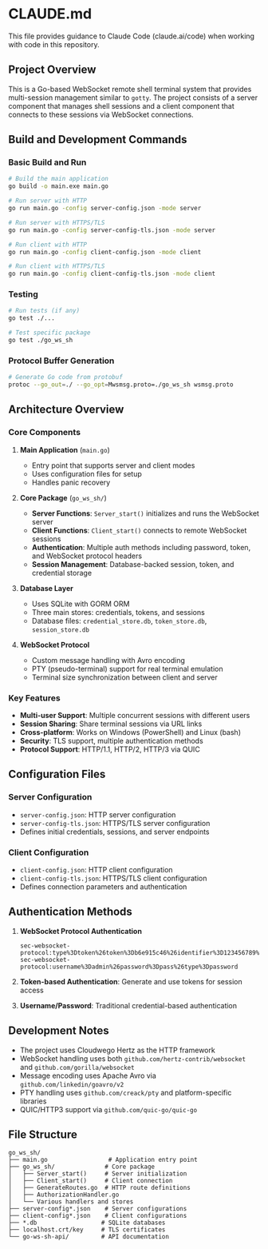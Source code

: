 # CLAUDE.md

This file provides guidance to Claude Code (claude.ai/code) when working with code in this repository.

## Project Overview

This is a Go-based WebSocket remote shell terminal system that provides multi-session management similar to `gotty`. The project consists of a server component that manages shell sessions and a client component that connects to these sessions via WebSocket connections.

## Build and Development Commands

### Basic Build and Run
```bash
# Build the main application
go build -o main.exe main.go

# Run server with HTTP
go run main.go -config server-config.json -mode server

# Run server with HTTPS/TLS
go run main.go -config server-config-tls.json -mode server

# Run client with HTTP
go run main.go -config client-config.json -mode client

# Run client with HTTPS/TLS
go run main.go -config client-config-tls.json -mode client
```

### Testing
```bash
# Run tests (if any)
go test ./...

# Test specific package
go test ./go_ws_sh
```

### Protocol Buffer Generation
```bash
# Generate Go code from protobuf
protoc --go_out=./ --go_opt=Mwsmsg.proto=./go_ws_sh wsmsg.proto
```

## Architecture Overview

### Core Components

1. **Main Application** (`main.go`)
   - Entry point that supports server and client modes
   - Uses configuration files for setup
   - Handles panic recovery

2. **Core Package** (`go_ws_sh/`)
   - **Server Functions**: `Server_start()` initializes and runs the WebSocket server
   - **Client Functions**: `Client_start()` connects to remote WebSocket sessions
   - **Authentication**: Multiple auth methods including password, token, and WebSocket protocol headers
   - **Session Management**: Database-backed session, token, and credential storage

3. **Database Layer**
   - Uses SQLite with GORM ORM
   - Three main stores: credentials, tokens, and sessions
   - Database files: `credential_store.db`, `token_store.db`, `session_store.db`

4. **WebSocket Protocol**
   - Custom message handling with Avro encoding
   - PTY (pseudo-terminal) support for real terminal emulation
   - Terminal size synchronization between client and server

### Key Features

- **Multi-user Support**: Multiple concurrent sessions with different users
- **Session Sharing**: Share terminal sessions via URL links
- **Cross-platform**: Works on Windows (PowerShell) and Linux (bash)
- **Security**: TLS support, multiple authentication methods
- **Protocol Support**: HTTP/1.1, HTTP/2, HTTP/3 via QUIC

## Configuration Files

### Server Configuration
- `server-config.json`: HTTP server configuration
- `server-config-tls.json`: HTTPS/TLS server configuration
- Defines initial credentials, sessions, and server endpoints

### Client Configuration
- `client-config.json`: HTTP client configuration
- `client-config-tls.json`: HTTPS/TLS client configuration
- Defines connection parameters and authentication

## Authentication Methods

1. **WebSocket Protocol Authentication**
   ```
   sec-websocket-protocol:type%3Dtoken%26token%3Db6e915c46%26identifier%3D123456789%26username%3Dadmin
   sec-websocket-protocol:username%3Dadmin%26password%3Dpass%26type%3Dpassword
   ```

2. **Token-based Authentication**: Generate and use tokens for session access

3. **Username/Password**: Traditional credential-based authentication

## Development Notes

- The project uses Cloudwego Hertz as the HTTP framework
- WebSocket handling uses both `github.com/hertz-contrib/websocket` and `github.com/gorilla/websocket`
- Message encoding uses Apache Avro via `github.com/linkedin/goavro/v2`
- PTY handling uses `github.com/creack/pty` and platform-specific libraries
- QUIC/HTTP3 support via `github.com/quic-go/quic-go`

## File Structure

```
go_ws_sh/
├── main.go                 # Application entry point
├── go_ws_sh/              # Core package
│   ├── Server_start()     # Server initialization
│   ├── Client_start()     # Client connection
│   ├── GenerateRoutes.go  # HTTP route definitions
│   ├── AuthorizationHandler.go
│   └── Various handlers and stores
├── server-config*.json    # Server configurations
├── client-config*.json    # Client configurations
├── *.db                  # SQLite databases
├── localhost.crt/key     # TLS certificates
└── go-ws-sh-api/         # API documentation
```